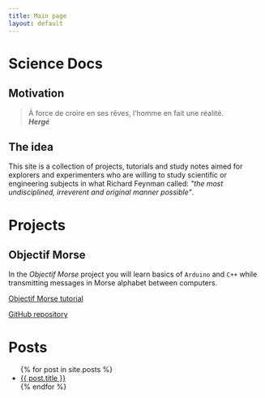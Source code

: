 ```yaml
---
title: Main page
layout: default
---
```


# Science Docs

## Motivation

> À force de croire en ses rêves, l’homme en fait une réalité.  
__*Hergé*__

## The idea

This site is a collection of projects, tutorials and study notes aimed for explorers and experimenters who are willing to study scientific or engineering subjects in what Richard Feynman called: *"the most undisciplined, irreverent and original manner possible"*.

# Projects

## Objectif Morse

In the *Objectif Morse* project you will learn basics of `Arduino` and `C++` while transmitting messages in Morse alphabet between computers.

[Objectif Morse tutorial](https://github.com/camillejr/objectif_morse/raw/master/Documentation/Objectif_Morse.pdf)

[GitHub repository](https://github.com/camillejr/objectif_morse)

# Posts

<ul>
  {% for post in site.posts %}
    <li>
      <a href="{{ post.url }}">{{ post.title }}</a>
    </li>
  {% endfor %}
</ul>

